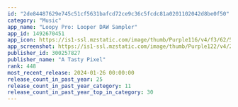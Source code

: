```yaml
---
id: "2de84487629e745c51cf5631bafcd72ce9c36c5fcdc81a0201102042d8be0f50"
category: "Music"
app_name: "Loopy Pro: Looper DAW Sampler"
app_id: 1492670451
app_icon: https://is1-ssl.mzstatic.com/image/thumb/Purple116/v4/f3/62/54/f36254dc-3ab6-6fcc-6cbe-cfa09109d53e/AppIcon-0-0-1x_U007emarketing-0-4-0-0-85-220.png/1024x1024bb.png
app_screenshot: https://is1-ssl.mzstatic.com/image/thumb/Purple122/v4/2d/1e/f4/2d1ef47c-a318-db32-7af6-67b1380a0054/21a6d60d-108c-4f4a-9045-74909cd47f5c_English_iPhone_6.5_U0022_1.jpg/1242x2688bb.png
publisher_id: 300257827
publisher_name: "A Tasty Pixel"
rank: 448
most_recent_release: 2024-01-26 00:00:00
release_count_in_past_year: 25
release_count_in_past_year_category: 11
release_count_in_past_year_top_in_category: 30
---
```

